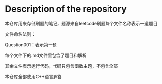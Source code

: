 # Description of the repository

本仓库用来存储刷题的笔记，题源来自leetcode刷题每个文件名称表示一道题目

文件命名法则：

Question001：表示第一题

每个文件下的.md文件里包含了题目和解析

其余文件表示运行代码，代码只包含函数主题，不包含全部

本仓库全部使用C++语言解答
